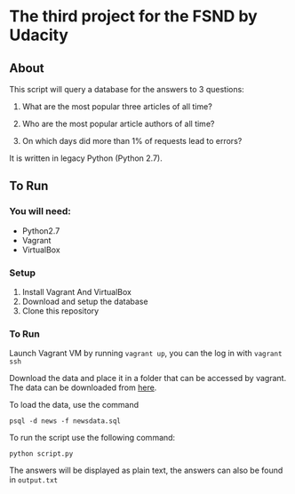 # The third project for the FSND by Udacity

## About
This script will query a database for the answers to 3 questions:
1. What are the most popular three articles of all time?

2. Who are the most popular article authors of all time?

3. On which days did more than 1% of requests lead to errors?

It is written in legacy Python (Python 2.7). 

## To Run

### You will need:
- Python2.7
- Vagrant
- VirtualBox

### Setup
1. Install Vagrant And VirtualBox
2. Download and setup the database
3. Clone this repository

### To Run

Launch Vagrant VM by running `vagrant up`, you can the log in with `vagrant ssh`

Download the data and place it in a folder that can be accessed by vagrant. The data can be downloaded from [here](https://d17h27t6h515a5.cloudfront.net/topher/2016/August/57b5f748_newsdata/newsdata.zip).

To load the data, use the command 
```
psql -d news -f newsdata.sql
```

To run the script use the following command:
```
python script.py
```

The answers will be displayed as plain text, the answers can also be found in `output.txt`
